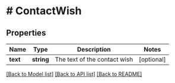 # # ContactWish

## Properties

Name | Type | Description | Notes
------------ | ------------- | ------------- | -------------
**text** | **string** | The text of the contact wish | [optional] 

[[Back to Model list]](../../README.md#documentation-for-models) [[Back to API list]](../../README.md#documentation-for-api-endpoints) [[Back to README]](../../README.md)


